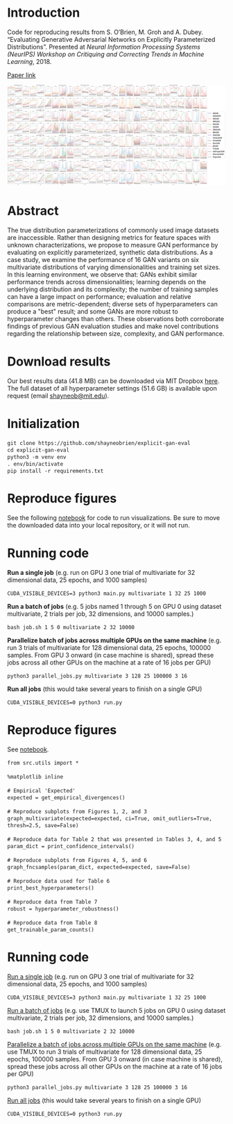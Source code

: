 # Introduction
Code for reproducing results from	S. O’Brien, M. Groh and A. Dubey. “Evaluating Generative Adversarial Networks on Explicitly Parameterized Distributions”. Presented at *Neural Information Processing Systems (NeurIPS) Workshop on Critiquing and Correcting Trends in Machine Learning*, 2018.

[Paper link](http://arxiv.org/abs/1812.10782)

![Selected figures from the paper.](repo-figure.png)

# Abstract
The true distribution parameterizations of commonly used image datasets are inaccessible. Rather than designing metrics for feature spaces with unknown characterizations, we propose to measure GAN performance by evaluating on explicitly parameterized, synthetic data distributions. As a case study, we examine the performance of 16 GAN variants on six multivariate distributions of varying dimensionalities and training set sizes. In this learning environment, we observe that: GANs exhibit similar performance trends across dimensionalities; learning depends on the underlying distribution and its complexity;  the number of training samples can have a large impact on performance; evaluation and relative comparisons are metric-dependent; diverse sets of hyperparameters can produce a "best" result; and some GANs are more robust to hyperparameter changes than others. These observations both corroborate findings of previous GAN evaluation studies and make novel contributions regarding the relationship between size, complexity, and GAN performance.

# Download results
Our best results data (41.8 MB) can be downloaded via MIT Dropbox [here](https://www.dropbox.com/sh/4jd6ixsw64xs2jf/AACnSoKyrmfKlfMe140J-ezpa?dl=0). The full dataset of all hyperparameter settings (51.6 GB) is available upon request (email shayneob@mit.edu).

# Initialization
```
git clone https://github.com/shayneobrien/explicit-gan-eval  
cd explicit-gan-eval
python3 -m venv env  
. env/bin/activate
pip install -r requirements.txt  
```

# Reproduce figures
See the following [notebook](https://github.com/shayneobrien/explicit-gan-eval/blob/master/notebooks/viz-multivariate.ipynb) for code to run visualizations. Be sure to move the downloaded data into your local repository, or it will not run.

# Running code
**Run a single job** (e.g. run on GPU 3 one trial of multivariate for 32 dimensional data, 25 epochs, and 1000 samples)
```
CUDA_VISIBLE_DEVICES=3 python3 main.py multivariate 1 32 25 1000
```

**Run a batch of jobs** (e.g. 5 jobs named 1 through 5 on GPU 0 using dataset multivariate, 2 trials per job, 32 dimensions, and 10000 samples.)
```
bash job.sh 1 5 0 multivariate 2 32 10000
```

**Parallelize batch of jobs across multiple GPUs on the same machine** (e.g. run 3 trials of multivariate for 128 dimensional data, 25 epochs, 100000 samples. From GPU 3 onward (in case machine is shared), spread these jobs across all other GPUs on the machine at a rate of 16 jobs per GPU)
```
python3 parallel_jobs.py multivariate 3 128 25 100000 3 16
```

**Run all jobs** (this would take several years to finish on a single GPU)
```
CUDA_VISIBLE_DEVICES=0 python3 run.py
```

# Reproduce figures
See [notebook](https://github.com/shayneobrien/explicit-gan-eval/blob/master/notebooks/viz-multivariate.ipynb).
```
from src.utils import *

%matplotlib inline

# Empirical 'Expected'
expected = get_empirical_divergences()

# Reproduce subplots from Figures 1, 2, and 3
graph_multivariate(expected=expected, ci=True, omit_outliers=True, thresh=2.5, save=False)

# Reproduce data for Table 2 that was presented in Tables 3, 4, and 5
param_dict = print_confidence_intervals()

# Reproduce subplots from Figures 4, 5, and 6
graph_fncsamples(param_dict, expected=expected, save=False)

# Reproduce data used for Table 6
print_best_hyperparameters()

# Reproduce data from Table 7
robust = hyperparameter_robustness()

# Reproduce data from Table 8
get_trainable_param_counts()
```

# Running code
[Run a single job](https://github.com/shayneobrien/explicit-gan-eval/blob/master/main.py) (e.g. run on GPU 3 one trial of multivariate for 32 dimensional data, 25 epochs, and 1000 samples)
```
CUDA_VISIBLE_DEVICES=3 python3 main.py multivariate 1 32 25 1000
```

[Run a batch of jobs](https://github.com/shayneobrien/explicit-gan-eval/blob/master/job.sh) (e.g. use TMUX to launch 5 jobs on GPU 0 using dataset multivariate, 2 trials per job, 32 dimensions, and 10000 samples.)
```
bash job.sh 1 5 0 multivariate 2 32 10000
```

[Parallelize a batch of jobs across multiple GPUs on the same machine](https://github.com/shayneobrien/explicit-gan-eval/blob/master/parallel_jobs.py) (e.g. use TMUX to run 3 trials of multivariate for 128 dimensional data, 25 epochs, 100000 samples. From GPU 3 onward (in case machine is shared), spread these jobs across all other GPUs on the machine at a rate of 16 jobs per GPU)
```
python3 parallel_jobs.py multivariate 3 128 25 100000 3 16
```

[Run all jobs](https://github.com/shayneobrien/explicit-gan-eval/blob/master/run.py) (this would take several years to finish on a single GPU)
```
CUDA_VISIBLE_DEVICES=0 python3 run.py
```
